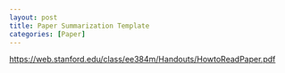 ```yaml
---
layout: post
title: Paper Summarization Template
categories: [Paper]
---
```

https://web.stanford.edu/class/ee384m/Handouts/HowtoReadPaper.pdf
